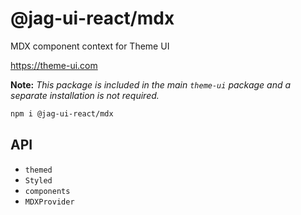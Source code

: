 # @jag-ui-react/mdx

MDX component context for Theme UI

https://theme-ui.com

**Note:** _This package is included in the main `theme-ui` package and a separate installation is not required._

```sh
npm i @jag-ui-react/mdx
```

## API

- `themed`
- `Styled`
- `components`
- `MDXProvider`
